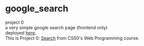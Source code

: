 # google_search
project 0 <br>
a very simple google search page (frontend only)
<br>
deployed [here](https://sawankshrma.github.io/).
<br>
This is Project 0: [Search](https://cs50.harvard.edu/web/2020/projects/0/search/) from CS50's Web Programming course.
